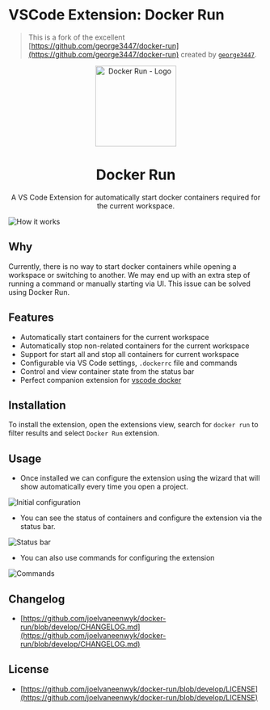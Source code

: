 # VSCode Extension: Docker Run

> This is a fork of the excellent [https://github.com/george3447/docker-run](https://github.com/george3447/docker-run) created by [`george3447`](https://github.com/george3447).

<!-- markdownlint-disable MD033 -->
<p align="center">
  <img
    width="160"
    src="https://raw.githubusercontent.com/joelvaneenwyk/docker-run/develop/images/icon.png"
    alt="Docker Run - Logo"
  />
</p>

<h1 align="center">Docker Run</h1>

<p align="center"> A VS Code Extension for automatically start docker containers required for the current workspace. </p>

![How it works](/images/start-up.gif)

## Why

Currently, there is no way to start docker containers while opening a workspace or switching to another. We may end up with an extra step of running a command or manually starting via UI. This issue can be solved using Docker Run.

## Features

- Automatically start containers for the current workspace
- Automatically stop non-related containers for the current workspace
- Support for start all and stop all containers for current workspace
- Configurable via VS Code settings, `.dockerrc` file and commands
- Control and view container state from the status bar
- Perfect companion extension for [vscode docker](https://marketplace.visualstudio.com/items?itemName=ms-azuretools.vscode-docker)

## Installation

To install the extension, open the extensions view, search for `docker run` to filter results and select `Docker Run` extension.

## Usage

- Once installed we can configure the extension using the wizard that will show automatically every time you open a project.

![Initial configuration](/images/first-time-configuration.gif)

- You can see the status of containers and configure the extension via the status bar.

![Status bar](/images/status-bar.gif)

- You can also use commands for configuring the extension

![Commands](/images/commands.gif)

## Changelog

- [https://github.com/joelvaneenwyk/docker-run/blob/develop/CHANGELOG.md](https://github.com/joelvaneenwyk/docker-run/blob/develop/CHANGELOG.md)

## License

- [https://github.com/joelvaneenwyk/docker-run/blob/develop/LICENSE](https://github.com/joelvaneenwyk/docker-run/blob/develop/LICENSE)
